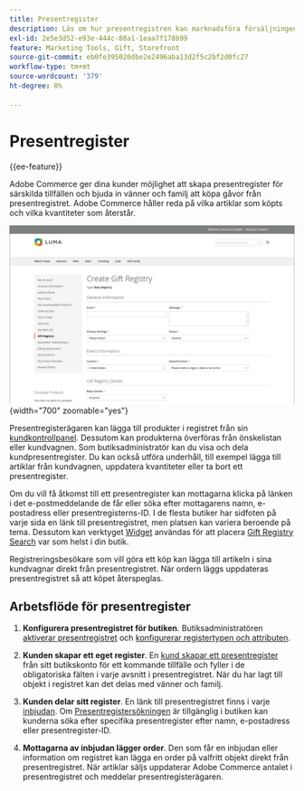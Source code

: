 ```yaml
---
title: Presentregister
description: Läs om hur presentregistren kan marknadsföra försäljningen när kunderna kan bjuda in släkt och vänner att köpa de produkter de valt som gåvor.
exl-id: 2e5e3d52-e93e-444c-88a1-1eaa7f178b99
feature: Marketing Tools, Gift, Storefront
source-git-commit: eb0fe395020dbe2e2496aba13d2f5c2bf2d0fc27
workflow-type: tm+mt
source-wordcount: '379'
ht-degree: 0%

---
```


# Presentregister

{{ee-feature}}

Adobe Commerce ger dina kunder möjlighet att skapa presentregister för särskilda tillfällen och bjuda in vänner och familj att köpa gåvor från presentregistret. Adobe Commerce håller reda på vilka artiklar som köpts och vilka kvantiteter som återstår.

![Exempel på storefront - presentregister för spädbarn](./assets/storefront-gift-registry-create-baby-info.png){width="700" zoomable="yes"}

Presentregisterägaren kan lägga till produkter i registret från sin [kundkontrollpanel](gift-registry-storefront.md#gift-registry-information). Dessutom kan produkterna överföras från önskelistan eller kundvagnen. Som butiksadministratör kan du visa och dela kundpresentregister. Du kan också utföra underhåll, till exempel lägga till artiklar från kundvagnen, uppdatera kvantiteter eller ta bort ett presentregister.

Om du vill få åtkomst till ett presentregister kan mottagarna klicka på länken i det e-postmeddelande de får eller söka efter mottagarens namn, e-postadress eller presentregisterns-ID. I de flesta butiker har sidfoten på varje sida en länk till presentregistret, men platsen kan variera beroende på tema. Dessutom kan verktyget [Widget](../content-design/widgets.md) användas för att placera [Gift Registry Search](gift-registry-search.md) var som helst i din butik.

Registreringsbesökare som vill göra ett köp kan lägga till artikeln i sina kundvagnar direkt från presentregistret. När ordern läggs uppdateras presentregistret så att köpet återspeglas.

## Arbetsflöde för presentregister

1. **Konfigurera presentregistret för butiken**. Butiksadministratören [aktiverar presentregistret](gift-registry-configure.md) och [konfigurerar registertypen och attributen](gift-registry-create.md).

1. **Kunden skapar ett eget register**. En [kund skapar ett presentregister](gift-registry-storefront.md#create-a-new-gift-registry) från sitt butikskonto för ett kommande tillfälle och fyller i de obligatoriska fälten i varje avsnitt i presentregistret. När du har lagt till objekt i registret kan det delas med vänner och familj.

1. **Kunden delar sitt register**. En länk till presentregistret finns i varje [inbjudan](gift-registry-storefront.md#share-a-gift-registry). Om [Presentregistersökningen](gift-registry-search.md) är tillgänglig i butiken kan kunderna söka efter specifika presentregister efter namn, e-postadress eller presentregister-ID.

1. **Mottagarna av inbjudan lägger order**. Den som får en inbjudan eller information om registret kan lägga en order på valfritt objekt direkt från presentregistret. När artiklar säljs uppdaterar Adobe Commerce antalet i presentregistret och meddelar presentregisterägaren.
